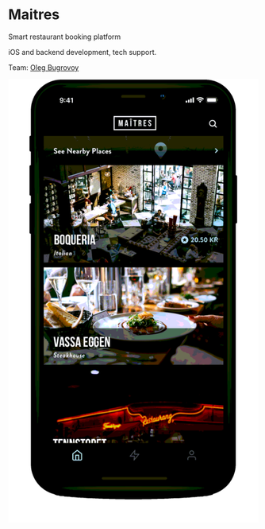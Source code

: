 # Maitres

Smart restaurant booking platform

iOS and backend development, tech support.

Team: [Oleg Bugrovoy](../organization/credentials-wip/oleg-bugrovoy.md)

![](../.gitbook/assets/image%20%287%29.png)

